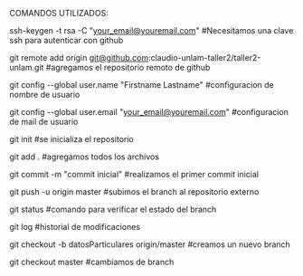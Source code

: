 COMANDOS UTILIZADOS:

ssh-keygen -t rsa -C "your_email@youremail.com"
#Necesitamos una clave ssh para autenticar con github

git remote add origin git@github.com:claudio-unlam-taller2/taller2-unlam.git
#agregamos el repositorio remoto de github 

git config --global user.name "Firstname Lastname"
#configuracion de nombre de usuario

git config --global user.email "your_email@youremail.com" 
#configuracion de mail de usuario

git init
#se inicializa el repositorio

git add .
#agregamos todos los archivos

git commit -m "commit inicial"
#realizamos el primer commit inicial

git push -u origin master
#subimos el branch al repositorio externo

git status
#comando para verificar el estado del branch

git log
#historial de modificaciones

git checkout -b datosParticulares origin/master
#creamos un nuevo branch

git checkout master
#cambiamos de branch
